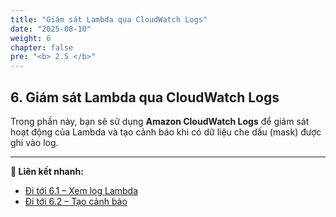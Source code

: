 ```yaml
---
title: "Giám sát Lambda qua CloudWatch Logs"
date: "2025-08-10"
weight: 6
chapter: false
pre: "<b> 2.5 </b>"
---
```


## **6. Giám sát Lambda qua CloudWatch Logs**

Trong phần này, bạn sẽ sử dụng **Amazon CloudWatch Logs** để giám sát hoạt động của Lambda và tạo cảnh báo khi có dữ liệu che dấu (mask) được ghi vào log.

---

**🔗 Liên kết nhanh:**
- [Đi tới 6.1 – Xem log Lambda](6.1.%20Xem-log-Lambda/_index.md)
- [Đi tới 6.2 – Tạo cảnh báo](6.2-Tao-canh-bao/_index.md)

